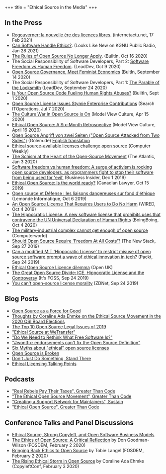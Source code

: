 +++
title = "Ethical Source in the Media"
+++

## In the Press
* [Regouverner: la nouvelle ère des licences libres](https://www.internetactu.net/2021/02/17/regouverner-1-2-la-nouvelle-ere-des-licences-libres/). (internetactu.net, 17 Feb 2021)
* [Can Software Handle Ethics?](https://news.kgnu.org/2021/01/looks-like-new-can-software-handle-ethics/). (Looks Like New on KGNU Public Radio, Jan 28 2021)
* [The Rules of Open Source No Longer Apply](https://builtin.com/software-engineering-perspectives/open-source-end-users). (BuiltIn, Oct 16 2020)
* The Social Responsibility of Software Developers, Part 2: [Software Freedom vs Human Freedom](https://leaddev.com/personal-development/software-freedom-vs-human-freedom). (LeadDev, Oct 9 2020)
* [Open Source Governance, Meet Feminist Economics](https://builtin.com/software-engineering-perspectives/economy-governance-open-source) (BultIn, September 14 2020)
* The Social Responsibility of Software Developers, Part 1: [The Parable of the Locksmith](https://leaddev.com/parable-locksmith) (LeadDev, September 24 2020)
* [Is Your Open Source Code Fueling Human Rights Abuses?](https://builtin.com/software-engineering-perspectives/ethical-source-hippocratic-license) (BuiltIn, Sept 1 2020)
* [Open Source License Issues Stymie Enterprise Contributions](https://searchitoperations.techtarget.com/news/252485508/Open-source-license-issues-stymie-enterprise-contributions) (Search ITOperations, Jul 7 2020)
* [The Culture War in Open Source is On](https://modelviewculture.com/pieces/the-culture-war-in-open-source-is-on) (Model View Culture, Apr 15 2020)
* [Ethical Open Source: A Six-Month Retrospective](https://modelviewculture.com/pieces/a-six-month-retrospective-on-ethical-open-source) (Model View Culture, April 16 2020)
* [Open Source Angriff von zwei Seiten ("Open Source Attacked from Two Sides")](https://www.golem.de/news/open-source-angriff-von-zwei-seiten-2002-146769.html) (Golem.de) [English translation](https://translate.google.com/translate?sl=auto&tl=en&u=https%3A%2F%2Fwww.golem.de%2Fnews%2Fopen-source-angriff-von-zwei-seiten-2002-146769.html)
* [Ethical source-available licenses challenge open source](https://www.computerweekly.com/blog/Open-Source-Insider/Open-source-licence-series-Tidelift-Ethical-source-available-licenses-challenge-open-source) (Computer Weekly)
* [The Schism at the Heart of the Open-Source Movement](https://www.theatlantic.com/technology/archive/2020/01/ice-contract-github-sparks-developer-protests/604339/) (The Atlantic, Jan 3 2020)
* [Software freedom vs human freedom: A surge of activism is rocking open source developers, as programmers fight to stop their software from being used for 'evil'](https://outline.com/2Bh7JJ) (Business Insider, Dec 1 2019)
* [Ethical Open Source: Is the world ready?](https://www.torkinmanes.com/our-resources/publications-presentations/publication/ethical-open-source-is-the-world-ready) (Canadian Lawyer, Oct 15 2019)
* [Open source et Défense : les liaisons dangereuses sur fond d'éthique](https://www.lemondeinformatique.fr/actualites/lire-open-source-et-defense-les-liaisons-dangereuses-sur-fond-d-ethique-76658.html) (Lemonde Informatique, Oct 6 2019)
* [An Open Source License That Requires Users to Do No Harm](https://www.wired.com/story/open-source-license-requires-users-do-no-harm/amp) (WIRED, Oct 4 2019)
* [The Hippocratic License: A new software license that prohibits uses that contravene the UN Universal Declaration of Human Rights](https://boingboing.net/2019/10/04/free-vs-open.html) (BoingBoing, Oct 4 2020)
* [The military-industrial complex cannot get enough of open source](https://www.computerworld.com/article/3442240/the-military-industrial-complex-cannot-get-enough-of-open-source.html) (Computerworld)
* [Should Open Source Require 'Freedom At All Costs'?](https://thenewstack.io/this-week-in-programming-should-open-source-require-freedom-at-all-costs/) (The New Stack, Sep 27 2019)
* [Can a modified MIT 'Hippocratic License' to restrict misuse of open source software prompt a wave of ethical innovation in tech?](https://hub.packtpub.com/can-a-modified-mit-hippocratic-license-to-restrict-misuse-of-open-source-software-prompt-a-wave-of-ethical-innovation-in-tech/) (Packt, Sep 24 2019)
* [Ethical Open Source Licence dilemma](https://openuk.uk/ethical-open-source-licence-dilemma-andrew-katz-pro-bono-gc-openuk/) (Open UK)
* [The Great Open Source Divide: ICE, Hippocratic License and the Controversy](https://itsfoss.com/hippocratic-license/) (It's FOSS, Sep 24 2019)
* [You can't open-source license morality](https://www.zdnet.com/article/you-cant-open-source-license-morality/) (ZDNet, Sep 24 2019)

## Blog Posts
* [Open Source as a Force for Good](https://blog.erlend.sh/open-source-as-a-force-for-good-8d741676ee81)
* [Thoughts by Coraline Ada Ehmke on the Ethical Source Movement in the 2020 OSI Board Elections](https://where.coraline.codes/blog/ethical-source-osi-elections/)
* [The Top 10 Open Source Legal Issues of 2019](https://www.synopsys.com/blogs/software-security/top-10-open-source-legal-issues-2019/)
* ["Ethical Source at WeTransfer"](https://bastiaan.cc/notes/ethical-source-at-wetransfer/)
* ["Do We Need to Rethink What Free Software Is?"](https://mjg59.dreamwidth.org/52907.html)
* ["#wontfix: endorsements can't fix the Open Source Definition"](https://writing.kemitchell.com/2019/04/23/OSD-wontfix.html)
* [Six Myths about "ethical" open source licenses](https://hackernoon.com/6-myths-about-ethical-open-source-licenses-3bfbd042b1dc)
* [Open Source is Broken](https://medium.com/@degoodmanwilson/open-source-is-broken-d836efbceb4f)
* [Don't Just Do Something, Stand There](https://anonymoushash.vmbrasseur.com/2019/09/22/dont-just-do-something-stand-there/)
* [Ethical Licensing Talking Points](https://talkingpoints.kemitchell.com/ethical-licenses.html)

## Podcasts
* ["Real Rebels Pay Their Taxes", Greater Than Code](https://www.greaterthancode.com/real-rebels-pay-their-taxes)
* ["The Ethical Open Source Movement", Greater Than Code](https://www.greaterthancode.com/the-ethical-open-source-movement)
* ["Creating a Support Network for Maintainers", Sustain](https://sustain.codefund.fm/25)
* ["Ethical Open Source", Greater Than Code](https://www.greaterthancode.com/ethical-open-source)

## Conference Talks and Panel Discussions
* [Ethical Source, Strong Copyleft, and Open Software Business Models](https://www.youtube.com/watch?v=lweK7hOD5TU)
* [The Ethics of Open Source: A Critical Reflection](https://fosdem.org/2020/schedule/event/ethicsoss/) by Don Goodman-Wilson (FOSDEM, February 2 2020)
* [Bringing Back Ethics to Open Source](https://fosdem.org/2020/schedule/event/ethicsbackinoss/) by Tobie Langel (FOSDEM, February 2 2020)
* [The Rising Ethical Storm in Open Source](https://where.coraline.codes/talks/ethical-open-source/) by Coraline Ada Ehmke (CopyleftConf, February 3 2020)

